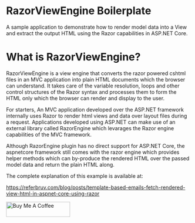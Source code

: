 # RazorViewEngine Boilerplate

A sample application to demonstrate how to render model data into a View and extract the output HTML using the Razor capabilities in ASP.NET Core.

# What is RazorViewEngine?

RazorViewEngine is a view engine that converts the razor powered cshtml files in an MVC application into plain HTML documents which the browser can understand. It takes care of the variable resolution, loops and other control structures of the Razor syntax and processes them to form the HTML only which the browser can render and display to the user.

For starters, An MVC application developed over the ASP.NET framework internally uses Razor to render html views and data over layout files during a request. Applications developed using ASP.NET can make use of an external library called RazorEngine which levarages the Razor engine capabilities of the MVC framework. 

Although RazorEngine plugin has no direct support for ASP.NET Core, the aspnetcore framework still comes with the razor engine which provides helper methods which can by-produce the rendered HTML over the passed model data and return the plain HTML along.

The complete explanation of this example is available at:

https://referbruv.com/blog/posts/template-based-emails-fetch-rendered-view-html-in-aspnet-core-using-razor 

<a href="https://www.buymeacoffee.com/referbruv" target="_blank"><img src="https://cdn.buymeacoffee.com/buttons/default-orange.png" alt="Buy Me A Coffee" height="41" width="174"></a>

